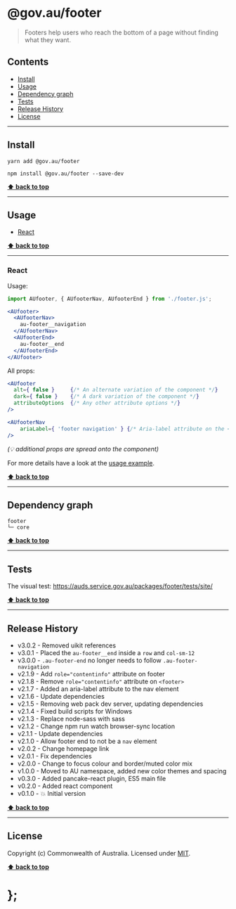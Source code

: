 @gov.au/footer
============

> Footers help users who reach the bottom of a page without finding what they want.


## Contents

* [Install](#install)
* [Usage](#usage)
* [Dependency graph](#dependency-graph)
* [Tests](#tests)
* [Release History](#release-history)
* [License](#license)


----------------------------------------------------------------------------------------------------------------------------------------------------------------


## Install


```shell
yarn add @gov.au/footer
```

```shell
npm install @gov.au/footer --save-dev
```


**[⬆ back to top](#contents)**


----------------------------------------------------------------------------------------------------------------------------------------------------------------


## Usage


* [React](#react)


**[⬆ back to top](#contents)**


----------------------------------------------------------------------------------------------------------------------------------------------------------------


### React

Usage:

```jsx
import AUfooter, { AUfooterNav, AUfooterEnd } from './footer.js';

<AUfooter>
  <AUfooterNav>
    au-footer__navigation
  </AUfooterNav>
  <AUfooterEnd>
    au-footer__end
  </AUfooterEnd>
</AUfooter>
```

All props:

```jsx
<AUfooter
  alt={ false }     {/* An alternate variation of the component */}
  dark={ false }    {/* A dark variation of the component */}
  attributeOptions  {/* Any other attribute options */}
/>

<AUfooterNav
	ariaLabel={ 'footer navigation' } {/* Aria-label attribute on the <nav> element */}
/>
```
_(💡 additional props are spread onto the component)_

For more details have a look at the [usage example](https://github.com/govau/design-system-components/tree/master/packages/footer/tests/react/index.js).


**[⬆ back to top](#contents)**


----------------------------------------------------------------------------------------------------------------------------------------------------------------


## Dependency graph

```shell
footer
└─ core
```


**[⬆ back to top](#contents)**


----------------------------------------------------------------------------------------------------------------------------------------------------------------


## Tests

The visual test: https://auds.service.gov.au/packages/footer/tests/site/


**[⬆ back to top](#contents)**


----------------------------------------------------------------------------------------------------------------------------------------------------------------


## Release History

* v3.0.2 - Removed uikit references
* v3.0.1 - Placed the `au-footer__end` inside a `row` and `col-sm-12`
* v3.0.0 - `.au-footer-end` no longer needs to follow `.au-footer-navigation`
* v2.1.9 - Add `role="contentinfo"` attribute on footer
* v2.1.8 - Remove `role="contentinfo"` attribute on `<footer>`
* v2.1.7 - Added an aria-label attribute to the nav element
* v2.1.6 - Update dependencies
* v2.1.5 - Removing web pack dev server, updating dependencies
* v2.1.4 - Fixed build scripts for Windows
* v2.1.3 - Replace node-sass with sass
* v2.1.2 - Change npm run watch browser-sync location
* v2.1.1 - Update dependencies
* v2.1.0 - Allow footer end to not be a `nav` element
* v2.0.2 - Change homepage link
* v2.0.1 - Fix dependencies
* v2.0.0 - Change to focus colour and border/muted color mix
* v1.0.0 - Moved to AU namespace, added new color themes and spacing
* v0.3.0 - Added pancake-react plugin, ES5 main file
* v0.2.0 - Added react component
* v0.1.0 - 💥 Initial version


**[⬆ back to top](#contents)**


----------------------------------------------------------------------------------------------------------------------------------------------------------------


## License

Copyright (c) Commonwealth of Australia.
Licensed under [MIT](https://raw.githubusercontent.com/govau/design-system-components/packages/core/master/LICENSE).


**[⬆ back to top](#contents)**

# };
